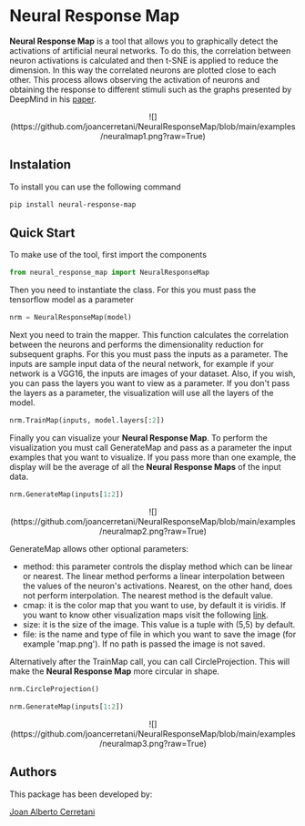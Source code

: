 # Neural Response Map

**Neural Response Map** is a tool that allows you to graphically detect the activations of artificial neural networks. To do this, the correlation between neuron activations is calculated and then t-SNE is applied to reduce the dimension. In this way the correlated neurons are plotted close to each other. This process allows observing the activation of neurons and obtaining the response to different stimuli such as the graphs presented by DeepMind in his [paper](https://arxiv.org/pdf/1807.01281.pdf).

<p align="center">
    ![](https://github.com/joancerretani/NeuralResponseMap/blob/main/examples/neuralmap1.png?raw=True)
</p>

## Instalation

To install you can use the following command

```bash
pip install neural-response-map
```

## Quick Start

To make use of the tool, first import the components

```python
from neural_response_map import NeuralResponseMap
```

Then you need to instantiate the class. For this you must pass the tensorflow model as a parameter

```python
nrm = NeuralResponseMap(model)
```

Next you need to train the mapper. This function calculates the correlation between the neurons and performs the dimensionality reduction for subsequent graphs. For this you must pass the inputs as a parameter. The inputs are sample input data of the neural network, for example if your network is a VGG16, the inputs are images of your dataset. Also, if you wish, you can pass the layers you want to view as a parameter. If you don't pass the layers as a parameter, the visualization will use all the layers of the model.

```python
nrm.TrainMap(inputs, model.layers[:2])
```

Finally you can visualize your **Neural Response Map**. To perform the visualization you must call GenerateMap and pass as a parameter the input examples that you want to visualize. If you pass more than one example, the display will be the average of all the **Neural Response Maps** of the input data.

```python
nrm.GenerateMap(inputs[1:2])
```

<p align="center">
    ![](https://github.com/joancerretani/NeuralResponseMap/blob/main/examples/neuralmap2.png?raw=True)
</p>

GenerateMap allows other optional parameters:

 - method: this parameter controls the display method which can be linear or nearest. The linear method performs a linear interpolation between the values of the neuron's activations. Nearest, on the other hand, does not perform interpolation. The nearest method is the default value.
 - cmap: it is the color map that you want to use, by default it is viridis. If you want to know other visualization maps visit the following [link](https://matplotlib.org/3.5.0/tutorials/colors/colormaps.html).
 - size: it is the size of the image. This value is a tuple with (5,5) by default.
 - file: is the name and type of file in which you want to save the image (for example 'map.png'). If no path is passed the image is not saved.
 
Alternatively after the TrainMap call, you can call CircleProjection. This will make the **Neural Response Map** more circular in shape.

```python
nrm.CircleProjection()
```

```python
nrm.GenerateMap(inputs[1:2])
```

<p align="center">
    ![](https://github.com/joancerretani/NeuralResponseMap/blob/main/examples/neuralmap3.png?raw=True)
</p>

 ## Authors

This package has been developed by:

<a href="https://www.linkedin.com/in/joancerretani/" target="blank">Joan Alberto Cerretani</a>
